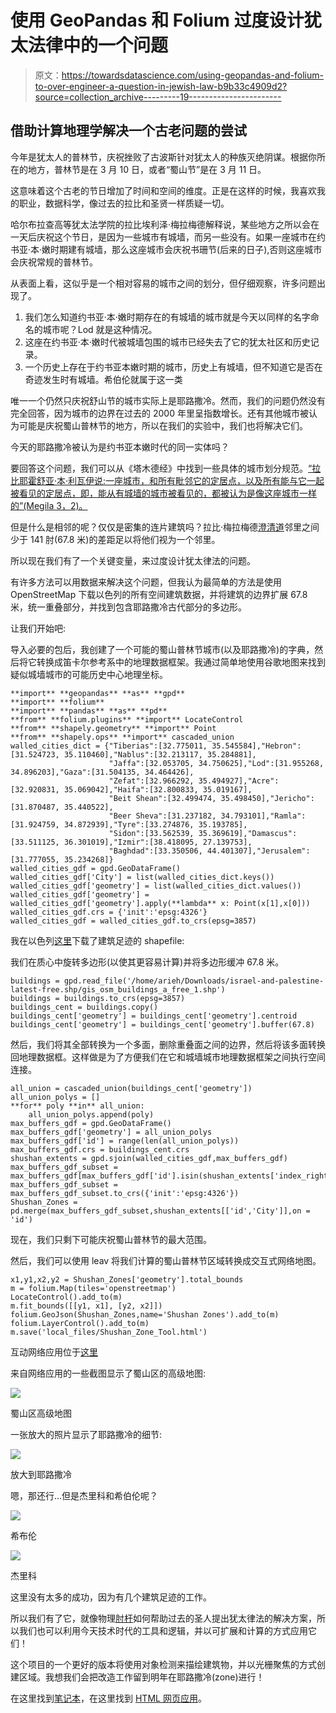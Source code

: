 # 使用 GeoPandas 和 Folium 过度设计犹太法律中的一个问题

> 原文：<https://towardsdatascience.com/using-geopandas-and-folium-to-over-engineer-a-question-in-jewish-law-b9b33c4909d2?source=collection_archive---------19----------------------->

## 借助计算地理学解决一个古老问题的尝试

今年是犹太人的普林节，庆祝挫败了古波斯针对犹太人的种族灭绝阴谋。根据你所在的地方，普林节是在 3 月 10 日，或者“蜀山节”是在 3 月 11 日。

这意味着这个古老的节日增加了时间和空间的维度。正是在这样的时候，我喜欢我的职业，数据科学，像过去的拉比和圣贤一样质疑一切。

哈尔布拉查高等犹太法学院的拉比埃利泽·梅拉梅德解释说，某些地方之所以会在一天后庆祝这个节日，是因为一些城市有城墙，而另一些没有。如果一座城市在约书亚·本·嫩时期建有城墙，那么这座城市会庆祝书珊节(后来的日子),否则这座城市会庆祝常规的普林节。

从表面上看，这似乎是一个相对容易的城市之间的划分，但仔细观察，许多问题出现了。

1.  我们怎么知道约书亚·本·嫩时期存在的有城墙的城市就是今天以同样的名字命名的城市呢？Lod 就是这种情况。
2.  这座在约书亚·本·嫩时代被城墙包围的城市已经失去了它的犹太社区和历史记录。
3.  一个历史上存在于约书亚本嫩时期的城市，历史上有城墙，但不知道它是否在奇迹发生时有城墙。希伯伦就属于这一类

唯一一个仍然只庆祝舒山节的城市实际上是耶路撒冷。然而，我们的问题仍然没有完全回答，因为城市的边界在过去的 2000 年里呈指数增长。还有其他城市被认为可能是庆祝蜀山普林节的地方，所以在我们的实验中，我们也将解决它们。

今天的耶路撒冷被认为是约书亚本嫩时代的同一实体吗？

要回答这个问题，我们可以从《塔木德经》中找到一些具体的城市划分规范。[“拉比耶霍舒亚·本·利瓦伊说:一座城市，和所有毗邻它的定居点，以及所有能与它一起被看见的定居点，即，能从有城墙的城市被看见的，都被认为是像这座城市一样的”(Megila 3，2)。](https://www.sefaria.org.il/Megillah.3b.10?lang=bi&with=all&lang2=en)

但是什么是相邻的呢？仅仅是密集的连片建筑吗？拉比·梅拉梅德[澄清道](https://ph.yhb.org.il/category/%d7%96%d7%9e%d7%a0%d7%99%d7%9d/17-%d7%93%d7%99%d7%a0%d7%99-%d7%a4%d7%a8%d7%96%d7%99%d7%9d-%d7%95%d7%9e%d7%95%d7%a7%d7%a4%d7%99%d7%9d/)邻里之间少于 141 肘(67.8 米)的差距足以将他们视为一个邻里。

所以现在我们有了一个关键变量，来过度设计犹太律法的问题。

有许多方法可以用数据来解决这个问题，但我认为最简单的方法是使用 OpenStreetMap 下载以色列的所有空间建筑数据，并将建筑的边界扩展 67.8 米，统一重叠部分，并找到包含耶路撒冷古代部分的多边形。

让我们开始吧:

导入必要的包后，我创建了一个可能的蜀山普林节城市(以及耶路撒冷)的字典，然后将它转换成笛卡尔参考系中的地理数据框架。我通过简单地使用谷歌地图来找到疑似城墙城市的可能历史中心地理坐标。

```
**import** **geopandas** **as** **gpd**
**import** **folium**
**import** **pandas** **as** **pd**
**from** **folium.plugins** **import** LocateControl
**from** **shapely.geometry** **import** Point
**from** **shapely.ops** **import** cascaded_union
walled_cities_dict = {"Tiberias":[32.775011, 35.545584],"Hebron":[31.524723, 35.110460],"Nablus":[32.213117, 35.284881],
                      "Jaffa":[32.053705, 34.750625],"Lod":[31.955268, 34.896203],"Gaza":[31.504135, 34.464426],
                      "Zefat":[32.966292, 35.494927],"Acre":[32.920831, 35.069042],"Haifa":[32.800833, 35.019167],
                      "Beit Shean":[32.499474, 35.498450],"Jericho":[31.870487, 35.440522],
                      "Beer Sheva":[31.237182, 34.793101],"Ramla":[31.924759, 34.872939],"Tyre":[33.274876, 35.193785],
                      "Sidon":[33.562539, 35.369619],"Damascus":[33.511125, 36.301019],"Izmir":[38.418095, 27.139753],
                      "Baghdad":[33.350506, 44.401307],"Jerusalem":[31.777055, 35.234268]}
walled_cities_gdf = gpd.GeoDataFrame()
walled_cities_gdf['City'] = list(walled_cities_dict.keys())
walled_cities_gdf['geometry'] = list(walled_cities_dict.values())
walled_cities_gdf['geometry'] = walled_cities_gdf['geometry'].apply(**lambda** x: Point(x[1],x[0]))
walled_cities_gdf.crs = {'init':'epsg:4326'}
walled_cities_gdf = walled_cities_gdf.to_crs(epsg=3857)
```

我在以色列[这里](https://download.geofabrik.de/asia/israel-and-palestine.html)下载了建筑足迹的 shapefile:

我们在质心中旋转多边形(以使其更容易计算)并将多边形缓冲 67.8 米。

```
buildings = gpd.read_file('/home/arieh/Downloads/israel-and-palestine-latest-free.shp/gis_osm_buildings_a_free_1.shp')
buildings = buildings.to_crs(epsg=3857)
buildings_cent = buildings.copy()
buildings_cent['geometry'] = buildings_cent['geometry'].centroid
buildings_cent['geometry'] = buildings_cent['geometry'].buffer(67.8)
```

然后，我们将其全部转换为一个多面，删除重叠面之间的边界，然后将该多面转换回地理数据框。这样做是为了方便我们在它和城墙城市地理数据框架之间执行空间连接。

```
all_union = cascaded_union(buildings_cent['geometry'])
all_union_polys = []
**for** poly **in** all_union:
    all_union_polys.append(poly)
max_buffers_gdf = gpd.GeoDataFrame()
max_buffers_gdf['geometry'] = all_union_polys
max_buffers_gdf['id'] = range(len(all_union_polys))
max_buffers_gdf.crs = buildings_cent.crs
shushan_extents = gpd.sjoin(walled_cities_gdf,max_buffers_gdf)
max_buffers_gdf_subset = max_buffers_gdf[max_buffers_gdf['id'].isin(shushan_extents['index_right'])]
max_buffers_gdf_subset = max_buffers_gdf_subset.to_crs({'init':'epsg:4326'})
Shushan_Zones = pd.merge(max_buffers_gdf_subset,shushan_extents[['id','City']],on = 'id')
```

现在，我们只剩下可能庆祝蜀山普林节的最大范围。

然后，我们可以使用 leav 将我们计算的蜀山普林节区域转换成交互式网络地图。

```
x1,y1,x2,y2 = Shushan_Zones['geometry'].total_bounds
m = folium.Map(tiles='openstreetmap')
LocateControl().add_to(m)
m.fit_bounds([[y1, x1], [y2, x2]])
folium.GeoJson(Shushan_Zones,name='Shushan Zones').add_to(m)
folium.LayerControl().add_to(m)
m.save('local_files/Shushan_Zone_Tool.html')
```

互动网络应用位于[这里](https://acopelan.github.io/index.html)

来自网络应用的一些截图显示了蜀山区的高级地图:

![](img/4053d45427062ac0b2985226e67881f3.png)

蜀山区高级地图

一张放大的照片显示了耶路撒冷的细节:

![](img/bc958eee5cc8ceb1f66fdc256f235138.png)

放大到耶路撒冷

嗯，那还行…但是杰里科和希伯伦呢？

![](img/f8cedf2e5b9abc16f3f561e29a7dc178.png)

希布伦

![](img/f9d790b0df4e20eb199aa74252e8b7df.png)

杰里科

这里没有太多的成功，因为有几个建筑足迹的工作。

所以我们有了它，就像物理[肘杆](https://en.wikipedia.org/wiki/Cubit)如何帮助过去的圣人提出犹太律法的解决方案，所以我们也可以利用今天技术时代的工具和逻辑，并以可扩展和计算的方式应用它们！

这个项目的一个更好的版本将使用对象检测来描绘建筑物，并以光栅聚焦的方式创建区域。我想我们会把改造工作留到明年在耶路撒冷(zone)进行！

在这里找到[笔记本](https://github.com/acopelan/ShushanPurim/blob/master/shushan_zones.ipynb)，在这里找到 [HTML 网页应用](https://acopelan.github.io/index.html)。